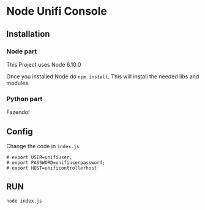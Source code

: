 # Node Unifi Console
## Installation

### Node part
This Project uses Node 6.10.0

Once you installed Node do ```npm install```. This will install the needed libs and modules.

### Python part
Fazendo!

## Config
 
Change the code in ```index.js```
```
# export USER=unifiuser;
# export PASSWORD=unifiuserpassword;
# export HOST=unificontrollerhost
```

## RUN
```node index.js``` 
